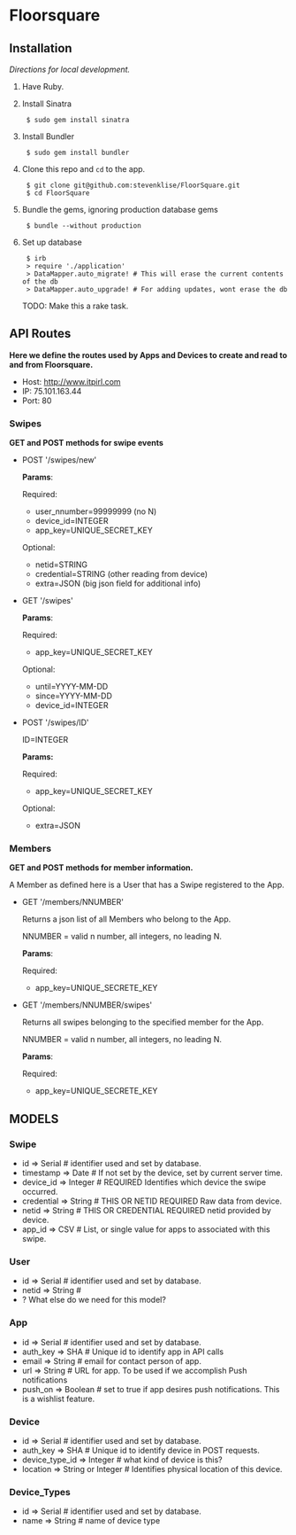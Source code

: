 # Floorsquare

Installation
------------
_Directions for local development._

1. Have Ruby.
2. Install Sinatra

        $ sudo gem install sinatra

3. Install Bundler

        $ sudo gem install bundler

4. Clone this repo and `cd` to the app.

        $ git clone git@github.com:stevenklise/FloorSquare.git
        $ cd FloorSquare

5. Bundle the gems, ignoring production database gems

        $ bundle --without production

6. Set up database

        $ irb
        > require './application'
        > DataMapper.auto_migrate! # This will erase the current contents of the db
        > DataMapper.auto_upgrade! # For adding updates, wont erase the db
    TODO: Make this a rake task.

API Routes
----------
**Here we define the routes used by Apps and Devices to create and read to and from Floorsquare.**

- Host: http://www.itpirl.com
- IP: 75.101.163.44
- Port: 80

### Swipes
**GET and POST methods for swipe events**

* POST '/swipes/new'

    **Params**:

    Required:

    - user_nnumber=99999999 (no N)
    - device_id=INTEGER
    - app_key=UNIQUE_SECRET_KEY

    Optional:

    - netid=STRING
    - credential=STRING (other reading from device)
    - extra=JSON (big json field for additional info)

* GET '/swipes'

    **Params**:

    Required:

    - app_key=UNIQUE_SECRET_KEY

    Optional:

    - until=YYYY-MM-DD
    - since=YYYY-MM-DD
    - device_id=INTEGER

* POST '/swipes/ID'

    ID=INTEGER
    
    **Params:**
    
    Required:
    
    - app_key=UNIQUE_SECRET_KEY
    
    Optional:
    
    - extra=JSON

### Members
**GET and POST methods for member information.**

A Member as defined here is a User that has a Swipe registered to the App.

* GET '/members/NNUMBER'

    Returns a json list of all Members who belong to the App.

    NNUMBER = valid n number, all integers, no leading N.
    
    **Params**:
    
    Required:
    
    - app_key=UNIQUE_SECRETE_KEY

* GET '/members/NNUMBER/swipes'

    Returns all swipes belonging to the specified member for the App.

    NNUMBER = valid n number, all integers, no leading N.
    
    **Params**:
    
    Required:
    
    - app_key=UNIQUE_SECRETE_KEY

MODELS
----------

### Swipe

* id => Serial # identifier used and set by database.
* timestamp => Date # If not set by the device, set by current server time.
* device_id => Integer # REQUIRED Identifies which device the swipe occurred.
* credential => String # THIS OR NETID REQUIRED Raw data from device.
* netid => String # THIS OR CREDENTIAL REQUIRED netid provided by device.
* app_id => CSV # List, or single value for apps to associated with this swipe.

### User

* id => Serial # identifier used and set by database.
* netid => String # 
* ? What else do we need for this model?

### App

* id => Serial # identifier used and set by database.
* auth_key => SHA # Unique id to identify app in API calls
* email => String # email for contact person of app.
* url => String # URL for app. To be used if we accomplish Push notifications
* push_on => Boolean # set to true if app desires push notifications. This is a wishlist feature.

### Device

* id => Serial # identifier used and set by database.
* auth_key => SHA # Unique id to identify device in POST requests.
* device_type_id => Integer # what kind of device is this?
* location => String or Integer # Identifies physical location of this device.

### Device_Types

* id => Serial # identifier used and set by database.
* name => String # name of device type
